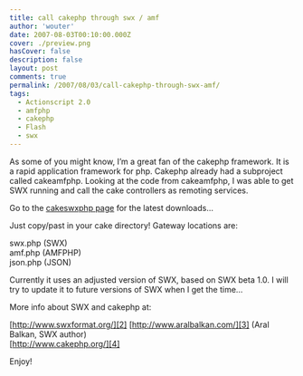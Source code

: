 ```yaml
---
title: call cakephp through swx / amf
author: 'wouter'
date: 2007-08-03T00:10:00.000Z
cover: ./preview.png
hasCover: false
description: false
layout: post
comments: true
permalink: /2007/08/03/call-cakephp-through-swx-amf/
tags:
  - Actionscript 2.0
  - amfphp
  - cakephp
  - Flash
  - swx
---
```

As some of you might know, I’m a great fan of the cakephp framework. It is a rapid application framework for php. Cakephp already had a subproject called cakeamfphp. Looking at the code from cakeamfphp, I was able to get SWX running and call the cake controllers as remoting services.

Go to the [cakeswxphp page][1] for the latest downloads…

Just copy/past in your cake directory! Gateway locations are:

swx.php (SWX)  
amf.php (AMFPHP)  
json.php (JSON)

Currently it uses an adjusted version of SWX, based on SWX beta 1.0. I will try to update it to future versions of SWX when I get the time…

More info about SWX and cakephp at:

[http://www.swxformat.org/][2]
[http://www.aralbalkan.com/][3] (Aral Balkan, SWX author)  
[http://www.cakephp.org/][4]

Enjoy!

 [1]: /cakeswxphp
 [2]: http://www.swxformat.org/
 [3]: http://www.aralbalkan.com/
 [4]: http://www.cakephp.org/